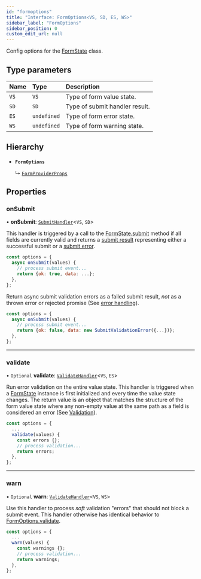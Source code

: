 ```yaml
---
id: "formoptions"
title: "Interface: FormOptions<VS, SD, ES, WS>"
sidebar_label: "FormOptions"
sidebar_position: 0
custom_edit_url: null
---
```


Config options for the [FormState](../classes/formstate.md) class.

## Type parameters

| Name | Type | Description |
| :------ | :------ | :------ |
| `VS` | `VS` | Type of form value state. |
| `SD` | `SD` | Type of submit handler result. |
| `ES` | `undefined` | Type of form error state. |
| `WS` | `undefined` | Type of form warning state. |

## Hierarchy

- **`FormOptions`**

  ↳ [`FormProviderProps`](formproviderprops.md)

## Properties

### onSubmit

• **onSubmit**: [`SubmitHandler`](../types/submithandler.md)<`VS`, `SD`\>

This handler is triggered by a call to the [FormState.submit](../classes/formstate.md#submit) method
if all fields are currently valid and returns a
[submit result](../types/submitresult.md) representing either a successful
submit or a [submit error](../classes/submiterror.md).

```js {2-5}
const options = {
  async onSubmit(values) {
    // process submit event...
    return {ok: true, data: ...};
  },
};
```

Return async submit validation errors as a failed submit result, _not_ as
a thrown error or rejected promise (See [error handling](../../errors.md)).

```js live noInline
const options = {
  async onSubmit(values) {
    // process submit event...
    return {ok: false, data: new SubmitValidationError({...})};
  },
};
```

___

### validate

• `Optional` **validate**: [`ValidateHandler`](../types/validatehandler.md)<`VS`, `ES`\>

Run error validation on the entire value state. This handler is triggered
when a [FormState](../classes/formstate.md) instance is first initialized and every time the
value state changes. The return value is an object that matches the
structure of the form value state where any non-empty value at the same
path as a field is considered an error
(See [Validation](../../validation.md)).

```js {3-6}
const options = {
  ...
  validate(values) {
    const errors {};
    // process validation...
    return errors;
  },
};
```

___

### warn

• `Optional` **warn**: [`ValidateHandler`](../types/validatehandler.md)<`VS`, `WS`\>

Use this handler to process _soft_ validation "errors" that should not
block a submit event. This handler otherwise has identical behavior to
[FormOptions.validate](formoptions.md#validate).

```js {3-6}
const options = {
  ...
  warn(values) {
    const warnings {};
    // process validation...
    return warnings;
  },
};
```
